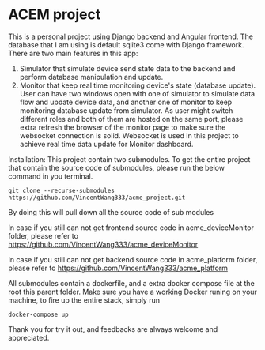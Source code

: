 # ACEM project
This is a personal project using Django backend and Angular frontend. The database that I am using is default sqlite3 come with Django framework. 
There are two main features in this app: 
  1. Simulator that simulate device send state data to the backend and perform database manipulation and update.
  2. Monitor that keep real time monitoring device's state (database update). 
User can have two windows open with one of simulator to simulate data flow and update device data, and another one of monitor to keep monitoring database update from simulator. 
As user might switch different roles and both of them are hosted on the same port, please extra refresh the browser of the monitor page to make sure the websocket connection is solid. Websocket is used in this project to achieve real time data update for Monitor dashboard.

Installation: This project contain two submodules. To get the entire project that contain the source code of submodules, please run the below command in you terminal.
```
git clone --recurse-submodules https://github.com/VincentWang333/acme_project.git
``` 
By doing this will pull down all the source code of sub modules

In case if you still can not get frontend source code in acme_deviceMonitor folder, please refer to https://github.com/VincentWang333/acme_deviceMonitor

In case if you still can not get backend source code in acme_platform folder, please refer to 
https://github.com/VincentWang333/acme_platform


All submodules contain a dockerfile, and a extra docker compose file at the root this parent folder. 
Make sure you have a working Docker runing on your machine, to fire up the entire stack, simply run
```
docker-compose up
```

Thank you for try it out, and feedbacks are always welcome and appreciated.



